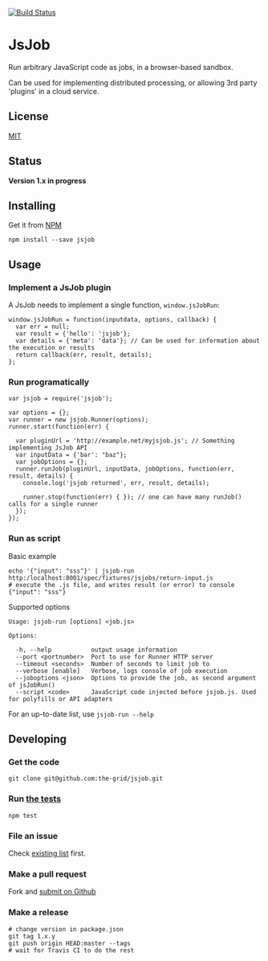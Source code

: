 [![Build Status](https://travis-ci.org/the-grid/jsjob.svg?branch=master)](https://travis-ci.org/the-grid/jsjob)
# JsJob

Run arbitrary JavaScript code as jobs, in a browser-based sandbox.

Can be used for implementing distributed processing, or
allowing 3rd party 'plugins' in a cloud service.

## License
[MIT](./LICENSE.md)

## Status
**Version 1.x in progress**


## Installing

Get it from [NPM](https://www.npmjs.com/package/jsjob)

    npm install --save jsjob

## Usage

### Implement a JsJob plugin

A JsJob needs to implement a single function, `window.jsJobRun`:

    window.jsJobRun = function(inputdata, options, callback) {
      var err = null;
      var result = {'hello': 'jsjob'};
      var details = {'meta': 'data'}; // Can be used for information about the execution or results
      return callback(err, result, details);
    };

### Run programatically

    var jsjob = require('jsjob');

    var options = {};
    var runner = new jsjob.Runner(options);
    runner.start(function(err) {

      var pluginUrl = 'http://example.net/myjsjob.js'; // Something implementing JsJob API
      var inputData = {'bar': "baz"};
      var jobOptions = {};
      runner.runJob(pluginUrl, inputData, jobOptions, function(err, result, details) {
        console.log('jsjob returned', err, result, details);

        runner.stop(function(err) { }); // one can have many runJob() calls for a single runner
      });
    });

### Run as script

Basic example

    echo '{"input": "sss"}' | jsjob-run http:/localhost:8001/spec/fixtures/jsjobs/return-input.js
    # execute the .js file, and writes result (or error) to console
    {"input": "sss"}

Supported options

    Usage: jsjob-run [options] <job.js>

    Options:

      -h, --help           output usage information
      --port <portnumber>  Port to use for Runner HTTP server
      --timeout <seconds>  Number of seconds to limit job to
      --verbose [enable]   Verbose, logs console of job execution
      --joboptions <json>  Options to provide the job, as second argument of jsJobRun()
      --script <code>      JavaScript code injected before jsjob.js. Used for polyfills or API adapters

For an up-to-date list, use `jsjob-run --help`

## Developing

### Get the code

    git clone git@github.com:the-grid/jsjob.git

### Run [the tests](./spec)

    npm test

### File an issue

Check [existing list](https://github.com/the-grid/jsjob/issues) first.

### Make a pull request

Fork and [submit on Github](https://github.com/the-grid/jsjob/pulls)

### Make a release

    # change version in package.json
    git tag 1.x.y
    git push origin HEAD:master --tags
    # wait for Travis CI to do the rest
